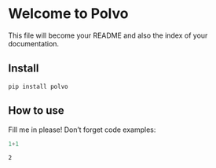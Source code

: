 Welcome to Polvo
================

<!-- WARNING: THIS FILE WAS AUTOGENERATED! DO NOT EDIT! -->

This file will become your README and also the index of your
documentation.

## Install

`pip install polvo`

## How to use

Fill me in please! Don’t forget code examples:

``` python
1+1
```

    2
